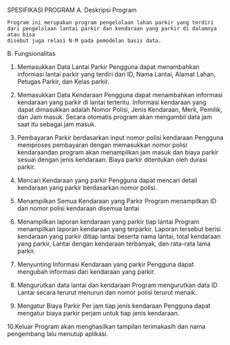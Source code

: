 SPESIFIKASI PROGRAM 
A. Deskripsi Program
	
	Program ini merupakan program pengelolaan lahan parkir yang terdiri dari pengelolaan lantai parkir dan kendaraan yang parkir di dalamnya atau bisa 
	disebut juga relasi N-M pada pemodelan basis data.

B. Fungsionalitas

1. Memasukkan Data Lantai Parkir
	Pengguna dapat menambahkan informasi lantai parkir yang terdiri dari ID, Nama Lantai, Alamat Lahan, Petugas Parkir, dan Kelas parkir.

2. Memasukkan Data Kendaraan
	Pengguna dapat menambahkan informasi kendaraan yang parkir di lantai tertentu. Informasi kendaraan yang dapat dimasukkan adalah Nomor Polisi,
	Jenis Kendaraan, Merk, Pemilik, dan Jam masuk. Secara otomatis program akan mengambil data jam saat itu sebagai jam masuk.

3. Pembayaran Parkir berdasarkan input nomor polisi kendaraan
	Pengguna memproses pembayaran dengan memasukkan nomor polisi kendaraandan program akan menampilkan jam masuk dan biaya parkir sesuai dengan
	jenis kendaraan. Biaya parkir ditentukan oleh durasi parkir. 

4. Mencari Kendaraan yang parkir
	Pengguna dapat mencari detail kendaraan yang parkir berdasarkan nomor polisi.

5. Menampilkan Semua Kendaraan yang Parkir
	Program menampilkan ID dan nomor polisi kendaraan disemua lantai

6. Menampilkan laporan kendaraan yang parkir tiap lantai
	Program menampilkan laporan kendaraan yang terparkir. Laporan tersebut berisi kendaraan yang parkir ditiap lantai beserta nama lantai, total kendaraan yang parkir,
	Lantai dengan kendaraan terbanyak, dan rata-rata lama parkir.

7. Menyunting Informasi Kendaraan yang parkir
	Pengguna dapat mengubah informasi dari kendaraan yang parkir.

8. Mengurutkan data lantai dan kendaraan
	Program mengurutkan data ID Lantai secara terurut menurun dan nomor polisi terurut menaik.

9. Mengatur Biaya Parkir Per jam tiap jenis kendaraan
	Pengguna dapat mengatur biaya parkir perjam untuk tiap jenis kendaraan.

10.Keluar
	Program akan menghasilkan tampilan terimakasih dan nama pengembang lalu menutup aplikasi. 
 
